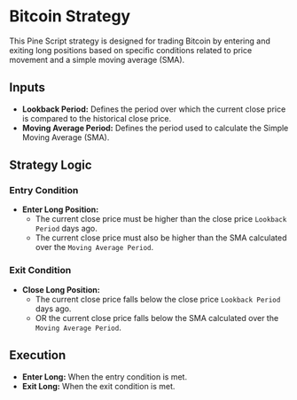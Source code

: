 # Bitcoin Strategy

This Pine Script strategy is designed for trading Bitcoin by entering and exiting long positions based on specific conditions related to price movement and a simple moving average (SMA).

## Inputs

- **Lookback Period:** Defines the period over which the current close price is compared to the historical close price.
- **Moving Average Period:** Defines the period used to calculate the Simple Moving Average (SMA).

## Strategy Logic

### Entry Condition

- **Enter Long Position:**
  - The current close price must be higher than the close price `Lookback Period` days ago.
  - The current close price must also be higher than the SMA calculated over the `Moving Average Period`.

### Exit Condition

- **Close Long Position:**
  - The current close price falls below the close price `Lookback Period` days ago.
  - OR the current close price falls below the SMA calculated over the `Moving Average Period`.

## Execution

- **Enter Long:** When the entry condition is met.
- **Exit Long:** When the exit condition is met.
